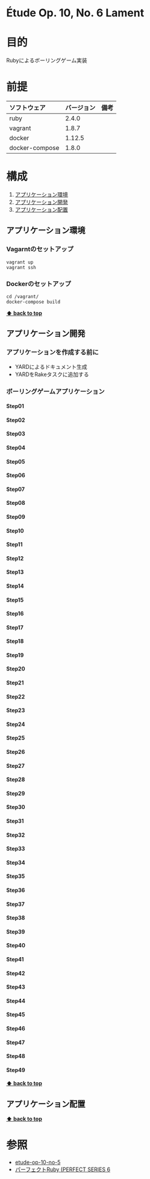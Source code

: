 Étude Op. 10, No. 6 Lament
===================

# 目的 #
Rubyによるボーリングゲーム実装

# 前提 #
| ソフトウェア   | バージョン   | 備考        |
|:---------------|:-------------|:------------|
| ruby           |2.4.0    |             |
| vagrant        |1.8.7    |             |
| docker         |1.12.5    |             |
| docker-compose |1.8.0    |             |

# 構成 #
1. [アプリケーション環境](#アプリケーション環境)
1. [アプリケーション開発](#アプリケーション開発)
1. [アプリケーション配置](#アプリケーション配置)

## アプリケーション環境

### Vagarntのセットアップ
```
vagrant up
vagrant ssh
```

### Dockerのセットアップ
```
cd /vagrant/
docker-compose build
```
**[⬆ back to top](#構成)**

## アプリケーション開発
### アプリケーションを作成する前に
+ YARDによるドキュメント生成
+ YARDをRakeタスクに追加する

### ボーリングゲームアプリケーション
#### Step01

#### Step02

#### Step03

#### Step04

#### Step05

#### Step06

#### Step07

#### Step08

#### Step09

#### Step10

#### Step11

#### Step12

#### Step13

#### Step14

#### Step15

#### Step16

#### Step17

#### Step18

#### Step19

#### Step20

#### Step21

#### Step22

#### Step23

#### Step24

#### Step25

#### Step26

#### Step27

#### Step28

#### Step29

#### Step30

#### Step31

#### Step32

#### Step33

#### Step34

#### Step35

#### Step36

#### Step37

#### Step38

#### Step39

#### Step40

#### Step41

#### Step42

#### Step43

#### Step44

#### Step45

#### Step46

#### Step47

#### Step48

#### Step49

**[⬆ back to top](#構成)**

## アプリケーション配置
**[⬆ back to top](#構成)**

# 参照 #
+ [etude-op-10-no-5](https://github.com/k2works/etude-op10-no5/blob/master/README.md)
+ [パーフェクトRuby (PERFECT SERIES 6](https://www.amazon.co.jp/%E3%83%91%E3%83%BC%E3%83%95%E3%82%A7%E3%82%AF%E3%83%88Ruby-PERFECT-6-Ruby%E3%82%B5%E3%83%9D%E3%83%BC%E3%82%BF%E3%83%BC%E3%82%BA/dp/4774158798)